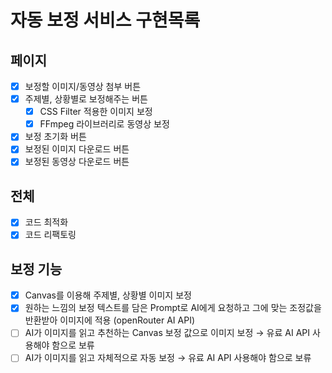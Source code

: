# 자동 보정 서비스 구현목록

## 페이지

- [x] 보정할 이미지/동영상 첨부 버튼
- [x] 주제별, 상황별로 보정해주는 버튼
    - [x] CSS Filter 적용한 이미지 보정
    - [x] FFmpeg 라이브러리로 동영상 보정
- [x] 보정 초기화 버튼
- [x] 보정된 이미지 다운로드 버튼
- [x] 보정된 동영상 다운로드 버튼

## 전체

- [x] 코드 최적화
- [x] 코드 리팩토링

## 보정 기능

- [x] Canvas를 이용해 주제별, 상황별 이미지 보정
- [x] 원하는 느낌의 보정 텍스트를 담은 Prompt로 AI에게 요청하고 그에 맞는 조정값을 반환받아 이미지에 적용 (openRouter AI API)
- [ ] AI가 이미지를 읽고 추천하는 Canvas 보정 값으로 이미지 보정 → 유료 AI API 사용해야 함으로 보류
- [ ] AI가 이미지를 읽고 자체적으로 자동 보정 → 유료 AI API 사용해야 함으로 보류
